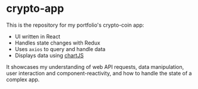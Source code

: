 # crypto-app
This is the repository for my portfolio's crypto-coin app:
* UI written in React
* Handles state changes with Redux
* Uses `axios` to query and handle data
* Displays data using [chartJS](https://www.chartjs.org/)

It showcases my understanding of web API requests, data manipulation, user interaction and component-reactivity, and how to handle the state of a complex app.
